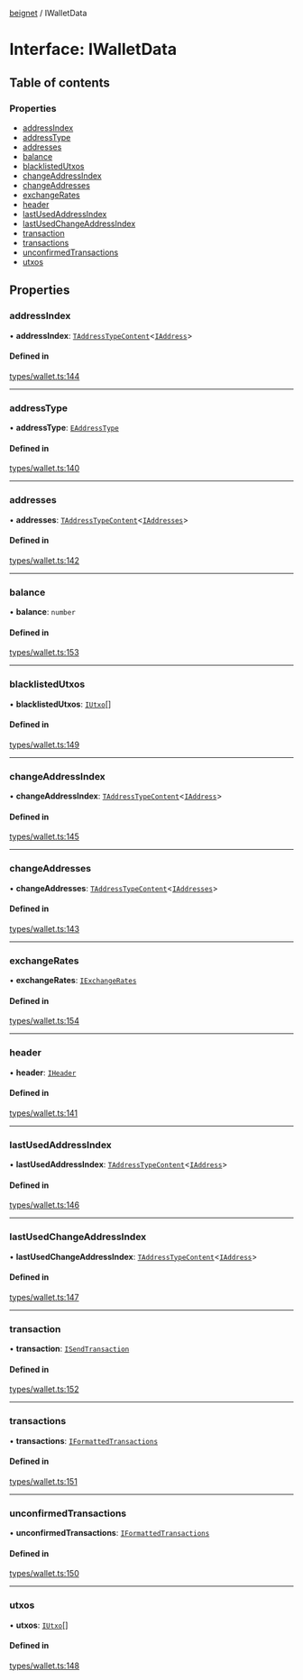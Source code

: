 [beignet](../README.md) / IWalletData

# Interface: IWalletData

## Table of contents

### Properties

- [addressIndex](IWalletData.md#addressindex)
- [addressType](IWalletData.md#addresstype)
- [addresses](IWalletData.md#addresses)
- [balance](IWalletData.md#balance)
- [blacklistedUtxos](IWalletData.md#blacklistedutxos)
- [changeAddressIndex](IWalletData.md#changeaddressindex)
- [changeAddresses](IWalletData.md#changeaddresses)
- [exchangeRates](IWalletData.md#exchangerates)
- [header](IWalletData.md#header)
- [lastUsedAddressIndex](IWalletData.md#lastusedaddressindex)
- [lastUsedChangeAddressIndex](IWalletData.md#lastusedchangeaddressindex)
- [transaction](IWalletData.md#transaction)
- [transactions](IWalletData.md#transactions)
- [unconfirmedTransactions](IWalletData.md#unconfirmedtransactions)
- [utxos](IWalletData.md#utxos)

## Properties

### addressIndex

• **addressIndex**: [`TAddressTypeContent`](../README.md#taddresstypecontent)<[`IAddress`](IAddress.md)\>

#### Defined in

[types/wallet.ts:144](https://github.com/coreyphillips/beignet/blob/f8e8e28/src/types/wallet.ts#L144)

___

### addressType

• **addressType**: [`EAddressType`](../enums/EAddressType.md)

#### Defined in

[types/wallet.ts:140](https://github.com/coreyphillips/beignet/blob/f8e8e28/src/types/wallet.ts#L140)

___

### addresses

• **addresses**: [`TAddressTypeContent`](../README.md#taddresstypecontent)<[`IAddresses`](IAddresses.md)\>

#### Defined in

[types/wallet.ts:142](https://github.com/coreyphillips/beignet/blob/f8e8e28/src/types/wallet.ts#L142)

___

### balance

• **balance**: `number`

#### Defined in

[types/wallet.ts:153](https://github.com/coreyphillips/beignet/blob/f8e8e28/src/types/wallet.ts#L153)

___

### blacklistedUtxos

• **blacklistedUtxos**: [`IUtxo`](IUtxo.md)[]

#### Defined in

[types/wallet.ts:149](https://github.com/coreyphillips/beignet/blob/f8e8e28/src/types/wallet.ts#L149)

___

### changeAddressIndex

• **changeAddressIndex**: [`TAddressTypeContent`](../README.md#taddresstypecontent)<[`IAddress`](IAddress.md)\>

#### Defined in

[types/wallet.ts:145](https://github.com/coreyphillips/beignet/blob/f8e8e28/src/types/wallet.ts#L145)

___

### changeAddresses

• **changeAddresses**: [`TAddressTypeContent`](../README.md#taddresstypecontent)<[`IAddresses`](IAddresses.md)\>

#### Defined in

[types/wallet.ts:143](https://github.com/coreyphillips/beignet/blob/f8e8e28/src/types/wallet.ts#L143)

___

### exchangeRates

• **exchangeRates**: [`IExchangeRates`](IExchangeRates.md)

#### Defined in

[types/wallet.ts:154](https://github.com/coreyphillips/beignet/blob/f8e8e28/src/types/wallet.ts#L154)

___

### header

• **header**: [`IHeader`](IHeader.md)

#### Defined in

[types/wallet.ts:141](https://github.com/coreyphillips/beignet/blob/f8e8e28/src/types/wallet.ts#L141)

___

### lastUsedAddressIndex

• **lastUsedAddressIndex**: [`TAddressTypeContent`](../README.md#taddresstypecontent)<[`IAddress`](IAddress.md)\>

#### Defined in

[types/wallet.ts:146](https://github.com/coreyphillips/beignet/blob/f8e8e28/src/types/wallet.ts#L146)

___

### lastUsedChangeAddressIndex

• **lastUsedChangeAddressIndex**: [`TAddressTypeContent`](../README.md#taddresstypecontent)<[`IAddress`](IAddress.md)\>

#### Defined in

[types/wallet.ts:147](https://github.com/coreyphillips/beignet/blob/f8e8e28/src/types/wallet.ts#L147)

___

### transaction

• **transaction**: [`ISendTransaction`](ISendTransaction.md)

#### Defined in

[types/wallet.ts:152](https://github.com/coreyphillips/beignet/blob/f8e8e28/src/types/wallet.ts#L152)

___

### transactions

• **transactions**: [`IFormattedTransactions`](IFormattedTransactions.md)

#### Defined in

[types/wallet.ts:151](https://github.com/coreyphillips/beignet/blob/f8e8e28/src/types/wallet.ts#L151)

___

### unconfirmedTransactions

• **unconfirmedTransactions**: [`IFormattedTransactions`](IFormattedTransactions.md)

#### Defined in

[types/wallet.ts:150](https://github.com/coreyphillips/beignet/blob/f8e8e28/src/types/wallet.ts#L150)

___

### utxos

• **utxos**: [`IUtxo`](IUtxo.md)[]

#### Defined in

[types/wallet.ts:148](https://github.com/coreyphillips/beignet/blob/f8e8e28/src/types/wallet.ts#L148)
